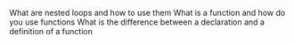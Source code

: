 What are nested loops and how to use them
What is a function and how do you use functions
What is the difference between a declaration and a definition of a function
